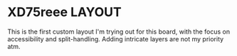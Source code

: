 # XD75reee LAYOUT

This is the first custom layout I'm trying out for this board, with the focus on accessibility and split-handling.
Adding intricate layers are not my priority atm.